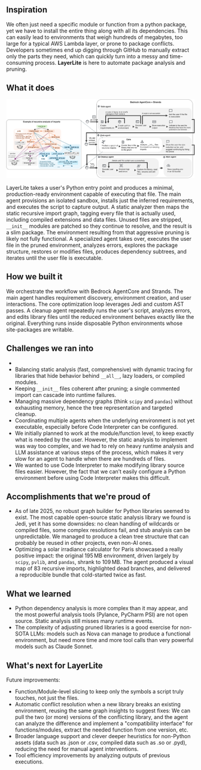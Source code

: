 ## Inspiration

We often just need a specific module or function from a python package, yet we have to install the entire thing along with all its dependencies. This can easily lead to environments that weigh hundreds of megabytes, too large for a typical AWS Lambda layer, or prone to package conflicts. Developers sometimes end up digging through GitHub to manually extract only the parts they need, which can quickly turn into a messy and time-consuming process. **LayerLite** is here to automate package analysis and pruning.

## What it does

![Architecture](https://raw.githubusercontent.com/QuentinFuxa/LayerLite/refs/heads/main/architecture_aws.png)

 LayerLite takes a user's Python entry point and produces a minimal, production-ready environment capable of executing that file. The main agent provisions an isolated sandbox, installs just the inferred requirements, and executes the script to capture output. A static analyzer then maps the static recursive import graph, tagging every file that is actually used, including compiled extensions and data files. Unused files are stripped, `__init__` modules are patched so they continue to resolve, and the result is a slim package. The environment resulting from that aggressive pruning is likely not fully functional. A specialized agent takes over, executes the user file in the pruned environment, analyzes errors, explores the package structure, restores or modifies files, produces dependency subtrees, and iterates until the user file is executable.

## How we built it

We orchestrate the workflow with Bedrock AgentCore and Strands. The main agent handles requirement discovery, environment creation, and user interactions. The core optimization loop leverages Jedi and custom AST passes.
A cleanup agent repeatedly runs the user's script, analyzes errors, and edits library files until the reduced environment behaves exactly like the original. Everything runs inside disposable Python environments whose site-packages are writable.

## Challenges we ran into
- 
- Balancing static analysis (fast, comprehensive) with dynamic tracing for libraries that hide behavior behind `__all__`, lazy loaders, or compiled modules.
- Keeping `__init__` files coherent after pruning; a single commented import can cascade into runtime failures.
- Managing massive dependency graphs (think `scipy` and `pandas`) without exhausting memory, hence the tree representation and targeted cleanup.
- Coordinating multiple agents when the underlying environment is not yet executable, especially before Code Interpreter can be configured.
- We initially planned to work at the module/function level, to keep exactly what is needed by the user. However, the static analysis to implement was way too complex, and we had to rely on heavy runtime analysis and LLM assistance at various steps of the process, which makes it very slow for an agent to handle when there are hundreds of files.
- We wanted to use Code Interpreter to make modifying library source files easier. However, the fact that we can’t easily configure a Python environment before using Code Interpreter makes this difficult.

## Accomplishments that we're proud of
- As of late 2025, no robust graph builder for Python libraries seemed to exist. The most capable open-source static analysis library we found is Jedi, yet it has some downsides: no clean handling of wildcards or compiled files, some complex resolutions fail, and stub analysis can be unpredictable. We managed to produce a clean tree structure that can probably be reused in other projects, even non-AI ones.
- Optimizing a solar irradiance calculator for Paris showcased a really positive impact: the original 195 MB environment, driven largely by `scipy`, `pvlib`, and `pandas`, shrank to 109 MB. The agent produced a visual map of 83 recursive imports, highlighted dead branches, and delivered a reproducible bundle that cold-started twice as fast.

## What we learned

- Python dependency analysis is more complex than it may appear, and the most powerful analysis tools (Pylance, PyCharm PSI) are not open source. Static analysis still misses many runtime events.
- The complexity of adjusting pruned libraries is a good exercise for non-SOTA LLMs: models such as Nova can manage to produce a functional environment, but need more time and more tool calls than very powerful models such as Claude Sonnet.

## What's next for LayerLite

Future improvements:
- Function/Module-level slicing to keep only the symbols a script truly touches, not just the files. 
- Automatic conflict resolution when a new library breaks an existing environment, reusing the same graph insights to suggest fixes: We can pull the two (or more) versions of the conflicting library, and the agent can analyze the difference and implement a "compatibility interface" for functions/modules, extract the needed function from one version, etc.
- Broader language support and clever deeper heuristics for non-Python assets (data such as .json or .csv, compiled data such as .so or .pyd), reducing the need for manual agent interventions.
- Tool efficiency improvements by analyzing outputs of previous executions.
